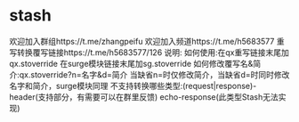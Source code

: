 # stash
欢迎加入群组https://t.me/zhangpeifu
欢迎加入频道https://t.me/h5683577
重写转换覆写链接https://t.me/h5683577/126
说明:
如何使用:在qx重写链接末尾加qx.stoverride  在surge模块链接末尾加sg.stoverride
如何修改覆写名&简介:qx.stoverride?n=名字&d=简介 当缺省n=时仅修改简介，当缺省d=时同时修改名字和简介，surge模块同理
不支持转换哪些类型:(request|response)-header(支持部分，有需要可以在群里反馈) echo-response(此类型Stash无法实现)


